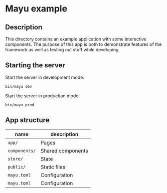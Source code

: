 # Mayu example

## Description

This directory contains an example application with some
interactive components. The purpose of this app is both
to demonstrate features of the framework as well as
testing out stuff while developing.

## Starting the server

Start the server in development mode:

    bin/mayu dev

Start the server in production mode:

    bin/mayu prod

## App structure

| **name**      | **description**   |
|---------------|-------------------|
| `app/`        | Pages             |
| `components/` | Shared components |
| `store/`      | State             |
| `public/`     | Static files      |
| `mayu.toml`   | Configuration     |
| `mayu.toml`   | Configuration     |
